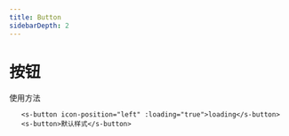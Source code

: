 ```yaml
---
title: Button
sidebarDepth: 2
---
```


# 按钮

使用方法

<button-demo></button-demo>

```
   <s-button icon-position="left" :loading="true">loading</s-button>
   <s-button>默认样式</s-button>
```